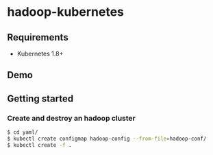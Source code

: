# hadoop-kubernetes
## Requirements

- Kubernetes 1.8+
## Demo

## Getting started
### Create and destroy an hadoop cluster
```bash
$ cd yaml/
$ kubectl create configmap hadoop-config --from-file=hadoop-conf/
$ kubectl create -f .
```
